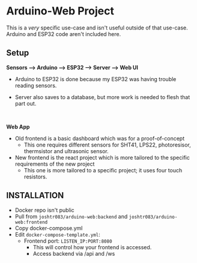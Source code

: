 
# Arduino-Web Project

This is a *very* specific use-case and isn't useful outside of that use-case. Arduino and ESP32 code aren't included here.

## **Setup**
**Sensors --> Arduino --> ESP32 --> Server --> Web UI**

- Arduino to ESP32 is done because my ESP32 was having trouble reading sensors.

- Server also saves to a database, but more work is needed to flesh that part out.

<br>

**Web App**  
- Old frontend is a basic dashboard which was for a proof-of-concept
  - This one requires different sensors for SHT41, LPS22, photoresisor, thermsistor and ultrasonic sensor. 
- New frontend is the react project which is more tailored to the specific requirements of the new project
  - This one is more tailored to a specific project; it uses four touch resistors.

## **INSTALLATION**
- Docker repo isn't public
- Pull from `joshtr083/arduino-web:backend` and `joshtr083/arduino-web:frontend`
- Copy docker-compose.yml
- Edit `docker-compose-template.yml`:
    - Frontend port: `LISTEN_IP:PORT:8080`
        - This will control how your frontend is accessed.
        - Access backend via /api and /ws
